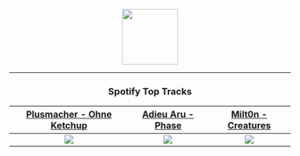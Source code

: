 <p align="center">
  <a href="https://www.tobiasmichael.de">
    <img src="https://tobiasmichael.de/assets/logo.gif" width="100" height="100"/>
  </a>
</p>

---

<h3 align="center">Spotify Top Tracks</h3>

[Plusmacher - Ohne Ketchup](https://open.spotify.com/track/26iQlWeI9At3KOltyTxscm)|[Adieu Aru - Phase](https://open.spotify.com/track/2kuvzhyv1eTsKPOs00CLnt)|[Milt0n - Creatures](https://open.spotify.com/track/7fv0qTmalrnNDgExDHzj4l)
:---:|:----:|:----:
<img src="https://i.scdn.co/image/ab67616d00001e02563262bab2c33cfa71a5d2ee"/>|<img src="https://i.scdn.co/image/ab67616d00001e023447f6b77d6f76d13034735b"/>|<img src="https://i.scdn.co/image/ab67616d00001e027a0498668708bacdc1d63e83"/>